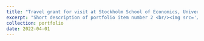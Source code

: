 ```yaml
---
title: "Travel grant for visit at Stockholm School of Economics, University of Amsterdam"
excerpt: "Short description of portfolio item number 2 <br/><img src='/images/stockholm.jpg'>"
collection: portfolio
date: 2022-04-01
---
```


